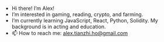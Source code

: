 - Hi there! I’m Alex!
- I’m interested in gaming, reading, crypto, and farming.
- I’m currently learning JavaScript, React, Python, Solidity. My background is in acting and education.
- 📫 How to reach me: alex.tianzhi.ho@gmail.com

<!---
gurulantern/gurulantern is a ✨ special ✨ repository because its `README.md` (this file) appears on your GitHub profile.
You can click the Preview link to take a look at your changes.
--->
